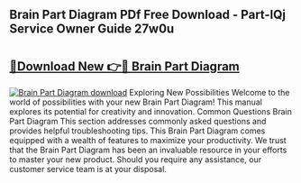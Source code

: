 ## Brain Part Diagram PDf Free Download - Part-lQj Service Owner Guide 27w0u

# <h2><a href="http://dfkxbqp.blite.top/?on=Brain+Part+Diagram">🔗Download New 👉🔴 Brain Part Diagram</a></h2>

[![Brain Part Diagram download](https://i.imgur.com/lujVjoI.png)](http://dfkxbqp.blite.top/?on=Brain+Part+Diagram)
Exploring New Possibilities Welcome to the world of possibilities with your new Brain Part Diagram! This manual explores its potential for creativity and innovation. Common Questions Brain Part Diagram This section addresses commonly asked questions and provides helpful troubleshooting tips. This Brain Part Diagram comes equipped with a wealth of features to maximize your productivity. We trust that the Brain Part Diagram has been an invaluable resource in your efforts to master your new product. Should you require any assistance, our customer service team is at your disposal.

